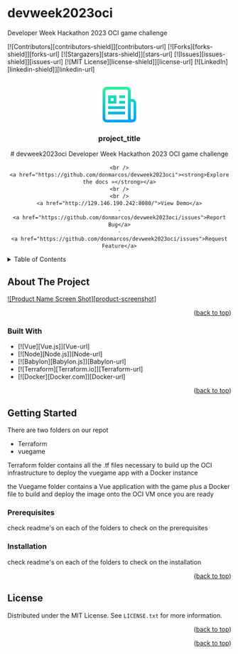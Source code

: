 # devweek2023oci
Developer Week Hackathon  2023  OCI game challenge
<!-- Improved compatibility of back to top link: See: https://github.com/othneildrew/Best-README-Template/pull/73 -->
<a name="readme-top"></a>


<!-- PROJECT SHIELDS -->
<!--
*** I'm using markdown "reference style" links for readability.
*** Reference links are enclosed in brackets [ ] instead of parentheses ( ).
*** See the bottom of this document for the declaration of the reference variables
*** for contributors-url, forks-url, etc. This is an optional, concise syntax you may use.
*** https://www.markdownguide.org/basic-syntax/#reference-style-links
-->
[![Contributors][contributors-shield]][contributors-url]
[![Forks][forks-shield]][forks-url]
[![Stargazers][stars-shield]][stars-url]
[![Issues][issues-shield]][issues-url]
[![MIT License][license-shield]][license-url]
[![LinkedIn][linkedin-shield]][linkedin-url]



<!-- PROJECT LOGO -->
<br />
<div align="center">
  <a href="https://github.com/donmarcos/devweek2023oci">
    <img src="images/logo.png" alt="Logo" width="80" height="80">
  </a>

<h3 align="center">project_title</h3>

  <p align="center">
    # devweek2023oci
    Developer Week Hackathon  2023  OCI game challenge

    <br />
    <a href="https://github.com/donmarcos/devweek2023oci"><strong>Explore the docs »</strong></a>
    <br />
    <br />
    <a href="http://129.146.190.242:8080/">View Demo</a>
    ·
    <a href="https://github.com/donmarcos/devweek2023oci/issues">Report Bug</a>
    ·
    <a href="https://github.com/donmarcos/devweek2023oci/issues">Request Feature</a>
  </p>
</div>



<!-- TABLE OF CONTENTS -->
<details>
  <summary>Table of Contents</summary>
  <ol>
    <li>
      <a href="#about-the-project">About The Project</a>
      <ul>
        <li><a href="#built-with">Built With</a></li>
      </ul>
    </li>
    <li>
      <a href="#getting-started">Getting Started</a>
      <ul>
        <li><a href="#prerequisites">Prerequisites</a></li>
        <li><a href="#installation">Installation</a></li>
      </ul>
    </li>
    <li><a href="#license">License</a></li>
    <li><a href="#contact">Contact</a></li>
    <li><a href="#acknowledgments">Acknowledgments</a></li>
  </ol>
</details>



<!-- ABOUT THE PROJECT -->
## About The Project

[![Product Name Screen Shot][product-screenshot]](http://129.146.190.242:8080/)


<p align="right">(<a href="#readme-top">back to top</a>)</p>



### Built With
* [![Vue][Vue.js]][Vue-url]
* [![Node][Node.js]][Node-url]
* [![Babylon][Babylon.js]][Babylon-url]
* [![Terraform][Terraform.io]][Terraform-url]
* [![Docker][Docker.com]][Docker-url]



<p align="right">(<a href="#readme-top">back to top</a>)</p>



<!-- GETTING STARTED -->
## Getting Started

There are two folders  on our repot 
* Terraform 
* vuegame 

Terraform folder contains all the .tf files necessary to build up the OCI infrastructure to deploy the vuegame app with 
a Docker instance 

the Vuegame folder contains a Vue application with the game plus a Docker file to build and deploy the image onto the 
OCI VM once you are ready 


### Prerequisites

check readme's on each of the folders to check on the prerequisites


### Installation
check readme's on each of the folders to check on the installation

<p align="right">(<a href="#readme-top">back to top</a>)</p>




<!-- LICENSE -->
## License

Distributed under the MIT License. See `LICENSE.txt` for more information.

<p align="right">(<a href="#readme-top">back to top</a>)</p>







<p align="right">(<a href="#readme-top">back to top</a>)</p>
